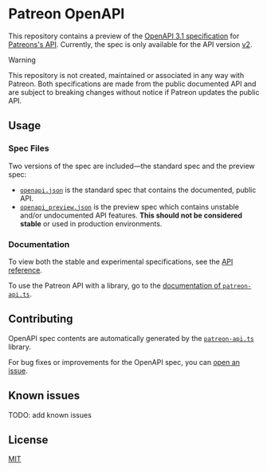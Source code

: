 # Patreon OpenAPI

This repository contains a preview of the [OpenAPI 3.1 specification](https://github.com/OAI/OpenAPI-Specification/blob/main/versions/3.1.0.md) for [Patreons's API](https://docs.patreon.com/). Currently, the spec is only available for the API version [v2](https://docs.patreon.com/#apiv2-oauth).

> [!WARNING]
> This repository is not created, maintained or associated in any way with Patreon. Both specifications are made from the public documented API and are subject to breaking changes without notice if Patreon updates the public API.

## Usage

### Spec Files

Two versions of the spec are included—the standard spec and the preview spec:

- [`openapi.json`](specs/openapi.json) is the standard spec that contains the documented, public API.
- [`openapi_preview.json`](specs/openapi_preview.json) is the preview spec which contains unstable and/or undocumented API features. **This should not be considered stable** or used in production environments.

### Documentation

To view both the stable and experimental specifications, see the [API reference](https://patreon.apidocumentation.com/v2-stable/reference).

To use the Patreon API with a library, go to the [documentation of `patreon-api.ts`](https://patreon-api.pages.dev/).

<!-- TODO: -->
<!-- ### Integrating with Postman -->

## Contributing

OpenAPI spec contents are automatically generated by the [`patreon-api.ts`](https://github.com/ghostrider-05/patreon-api.ts) library.

For bug fixes or improvements for the OpenAPI spec, you can [open an issue](https://github.com/ghostrider-05/patreon-api-spec/issues).

## Known issues

TODO: add known issues

## License

[MIT](https://github.com/ghostrider-05/patreon-api.ts/blob/main/LICENSE)
